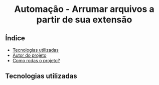 <h1 align="center"> Automação - Arrumar arquivos a partir de sua extensão </h1>

## Índice
- <a href="tecnologias">Tecnologias utilizadas</a>
- <a href="autores">Autor do projeto<a/>
- <a href="rodas">Como rodas o projeto?<a/>

## Tecnologias utilizadas
